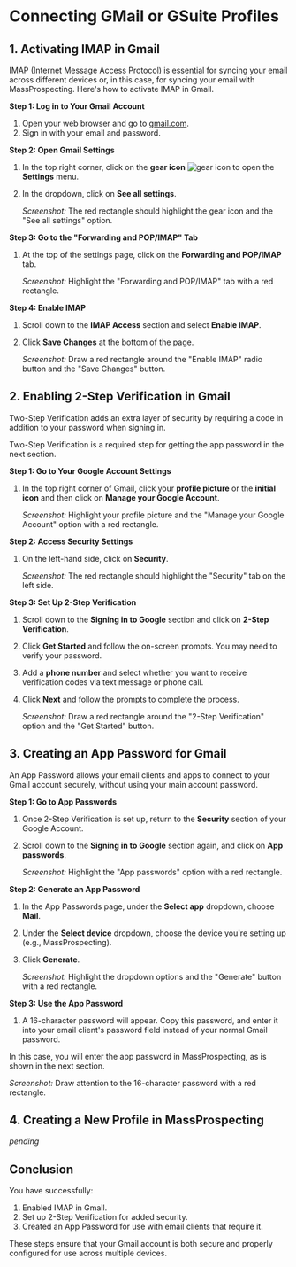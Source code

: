 # Connecting GMail or GSuite Profiles



## 1. Activating IMAP in Gmail

IMAP (Internet Message Access Protocol) is essential for syncing your email across different devices or, in this case, for syncing your email with MassProspecting. Here's how to activate IMAP in Gmail.

**Step 1: Log in to Your Gmail Account**

1. Open your web browser and go to [gmail.com](https://gmail.com).
2. Sign in with your email and password.

**Step 2: Open Gmail Settings**

1. In the top right corner, click on the **gear icon** ![gear icon](https://via.placeholder.com/15/000000/000000?text=+) to open the **Settings** menu.
2. In the dropdown, click on **See all settings**.

   _Screenshot:_ The red rectangle should highlight the gear icon and the "See all settings" option.

**Step 3: Go to the "Forwarding and POP/IMAP" Tab**

1. At the top of the settings page, click on the **Forwarding and POP/IMAP** tab.

   _Screenshot:_ Highlight the "Forwarding and POP/IMAP" tab with a red rectangle.

**Step 4: Enable IMAP**

1. Scroll down to the **IMAP Access** section and select **Enable IMAP**.
2. Click **Save Changes** at the bottom of the page.

   _Screenshot:_ Draw a red rectangle around the "Enable IMAP" radio button and the "Save Changes" button.


## 2. Enabling 2-Step Verification in Gmail

Two-Step Verification adds an extra layer of security by requiring a code in addition to your password when signing in.

Two-Step Verification is a required step for getting the app password in the next section.

**Step 1: Go to Your Google Account Settings**

1. In the top right corner of Gmail, click your **profile picture** or the **initial icon** and then click on **Manage your Google Account**.

   _Screenshot:_ Highlight your profile picture and the "Manage your Google Account" option with a red rectangle.

**Step 2: Access Security Settings**

1. On the left-hand side, click on **Security**.

   _Screenshot:_ The red rectangle should highlight the "Security" tab on the left side.

**Step 3: Set Up 2-Step Verification**

1. Scroll down to the **Signing in to Google** section and click on **2-Step Verification**.
2. Click **Get Started** and follow the on-screen prompts. You may need to verify your password.
3. Add a **phone number** and select whether you want to receive verification codes via text message or phone call.
4. Click **Next** and follow the prompts to complete the process.

   _Screenshot:_ Draw a red rectangle around the "2-Step Verification" option and the "Get Started" button.

## 3. Creating an App Password for Gmail

An App Password allows your email clients and apps to connect to your Gmail account securely, without using your main account password.

**Step 1: Go to App Passwords**

1. Once 2-Step Verification is set up, return to the **Security** section of your Google Account.
2. Scroll down to the **Signing in to Google** section again, and click on **App passwords**.

   _Screenshot:_ Highlight the "App passwords" option with a red rectangle.

**Step 2: Generate an App Password**

1. In the App Passwords page, under the **Select app** dropdown, choose **Mail**.
2. Under the **Select device** dropdown, choose the device you're setting up (e.g., MassProspecting).
3. Click **Generate**.

   _Screenshot:_ Highlight the dropdown options and the "Generate" button with a red rectangle.

**Step 3: Use the App Password**

1. A 16-character password will appear. Copy this password, and enter it into your email client's password field instead of your normal Gmail password.

In this case, you will enter the app password in MassProspecting, as is shown in the next section.

   _Screenshot:_ Draw attention to the 16-character password with a red rectangle.

## 4. Creating a New Profile in MassProspecting

_pending_

## Conclusion

You have successfully:
1. Enabled IMAP in Gmail.
2. Set up 2-Step Verification for added security.
3. Created an App Password for use with email clients that require it.

These steps ensure that your Gmail account is both secure and properly configured for use across multiple devices.
